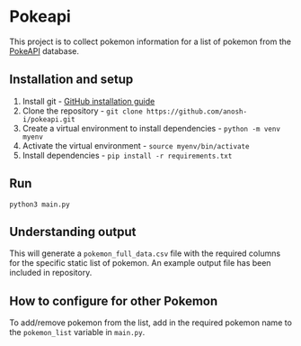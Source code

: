 # Pokeapi

This project is to collect pokemon information for a list of pokemon from the [PokeAPI](https://pokeapi.co/) database.

## Installation and setup

1. Install git -  [GitHub installation guide](https://github.com/git-guides/install-git) 
2. ⁠Clone the repository - `git clone https://github.com/anosh-i/pokeapi.git`
3. ⁠Create a virtual environment to install dependencies - `python -m venv myenv` 
4. ⁠Activate the virtual environment - `source myenv/bin/activate` 
5. ⁠Install dependencies - `pip install -r requirements.txt` 

## Run
`python3 main.py`

## Understanding output
This will generate a `pokemon_full_data.csv` file with the required columns for the specific static list of pokemon. An example output file has been included in repository.

## How to configure for other Pokemon
To add/remove pokemon from the list, add in the required pokemon name to the `pokemon_list` variable in `main.py`.
